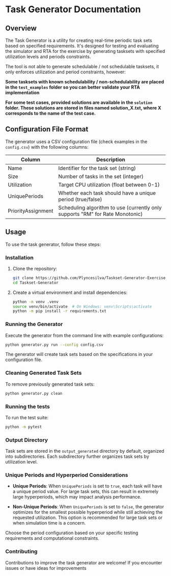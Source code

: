 # Task Generator Documentation

## Overview

The Task Generator is a utility for creating real-time periodic task sets based on specified requirements. It's designed for testing and evaluating the simulator and RTA for the exercise by generating tasksets with specified utilization levels and periods constraints.

The tool is not able to generate schedulable / not schedulable tasksets, it only enforces utilization and period constraints, however:

**Some tasksets with known schedulability / non-schedulability are placed in the `test_examples` folder so you can better validate your RTA implementation**

**For some test cases, provided solutions are available in the `solution` folder. These solutions are stored in files named solution_X.txt, where X corresponds to the name of the test case.**

## Configuration File Format

The generator uses a CSV configuration file (check examples in the `config.csv`) with the following columns:

| Column | Description |
|--------|-------------|
| Name | Identifier for the task set (string) |
| Size | Number of tasks in the set (integer) |
| Utilization | Target CPU utilization (float between 0-1) |
| UniquePeriods | Whether each task should have a unique period (true/false) |
| PriorityAssignment | Scheduling algorithm to use (currently only supports "RM" for Rate Monotonic) |

## Usage

To use the task generator, follow these steps:

### Installation

1. Clone the repository:
    ```bash
    git clone https://github.com/Plyncesilva/Taskset-Generator-Exercise.git
    cd Taskset-Generator
    ```

2. Create a virtual environment and install dependencies:
    ```bash
    python -m venv .venv
    source venv/bin/activate  # On Windows: venv\Scripts\activate
    python -m pip install -r requirements.txt
    ```

### Running the Generator

Execute the generator from the command line with example configurations:

```bash
python generator.py run --config config.csv
```

The generator will create task sets based on the specifications in your configuration file.

### Cleaning Generated Task Sets

To remove previously generated task sets:

```bash
python generator.py clean
```

### Running the tests

To run the test suite:

```bash
python -m pytest
```

### Output Directory

Task sets are stored in the `output_generated` directory by default, organized into subdirectories.
Each subdirectory further organizes task sets by utilization level.

### Unique Periods and Hyperperiod Considerations

- **Unique Periods**: When `UniquePeriods` is set to `true`, each task will have a unique period value. For large task sets, this can result in extremely large hyperperiods, which may impact analysis performance.

- **Non-Unique Periods**: When `UniquePeriods` is set to `false`, the generator optimizes for the smallest possible hyperperiod while still achieving the requested utilization. This option is recommended for large task sets or when simulation time is a concern.

Choose the period configuration based on your specific testing requirements and computational constraints.

### Contributing

Contributions to improve the task generator are welcome! If you encounter issues or have ideas for improvements
